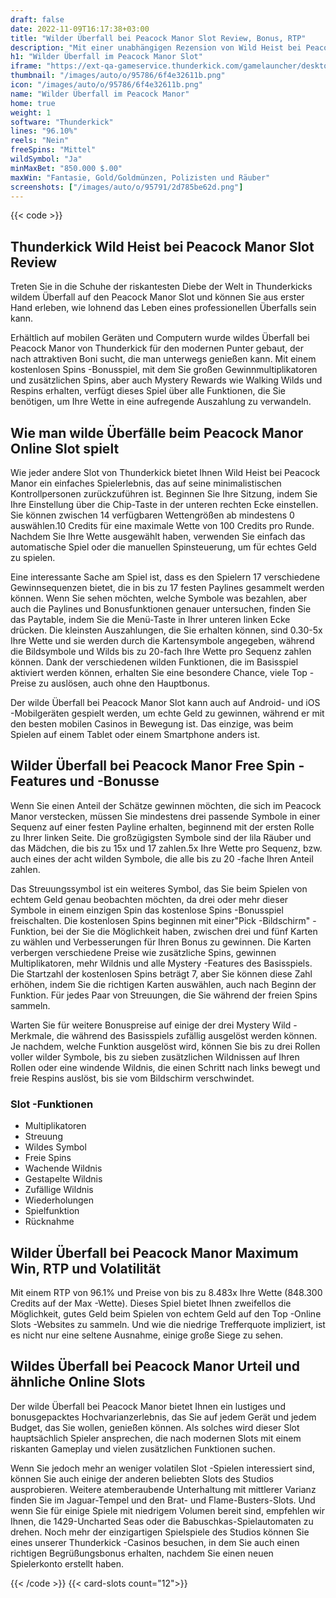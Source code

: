 ```yaml
---
draft: false
date: 2022-11-09T16:17:38+03:00
title: "Wilder Überfall bei Peacock Manor Slot Review, Bonus, RTP"
description: "Mit einer unabhängigen Rezension von Wild Heist bei Peacock Manor Slot von Thunderkick können Sie hier kostenlos oder echtes Geld spielen und hier einen Bonus erhalten!"
h1: "Wilder Überfall im Peacock Manor Slot"
iframe: "https://ext-qa-gameservice.thunderkick.com/gamelauncher/desktopLauncher/external-lobby?gameId=tk-s1-g16&container=container&operatorId=2"
thumbnail: "/images/auto/o/95786/6f4e32611b.png"
icon: "/images/auto/o/95786/6f4e32611b.png"
name: "Wilder Überfall im Peacock Manor"
home: true
weight: 1
software: "Thunderkick"
lines: "96.10%"
reels: "Nein"
freeSpins: "Mittel"
wildSymbol: "Ja"
minMaxBet: "850.000 $.00"
maxWin: "Fantasie, Gold/Goldmünzen, Polizisten und Räuber"
screenshots: ["/images/auto/o/95791/2d785be62d.png"]
---
```


{{< code >}}<h2>Thunderkick Wild Heist bei Peacock Manor Slot Review</h2><p>Treten Sie in die Schuhe der riskantesten Diebe der Welt in Thunderkicks wildem Überfall auf den Peacock Manor Slot und können Sie aus erster Hand erleben, wie lohnend das Leben eines professionellen Überfalls sein kann.</p><p>Erhältlich auf mobilen Geräten und Computern wurde wildes Überfall bei Peacock Manor von Thunderkick für den modernen Punter gebaut, der nach attraktiven Boni sucht, die man unterwegs genießen kann. Mit einem kostenlosen Spins -Bonusspiel, mit dem Sie großen Gewinnmultiplikatoren und zusätzlichen Spins, aber auch Mystery Rewards wie Walking Wilds und Respins erhalten, verfügt dieses Spiel über alle Funktionen, die Sie benötigen, um Ihre Wette in eine aufregende Auszahlung zu verwandeln.</p><h2>Wie man wilde Überfälle beim Peacock Manor Online Slot spielt</h2><p>Wie jeder andere Slot von Thunderkick bietet Ihnen Wild Heist bei Peacock Manor ein einfaches Spielerlebnis, das auf seine minimalistischen Kontrollpersonen zurückzuführen ist. Beginnen Sie Ihre Sitzung, indem Sie Ihre Einstellung über die Chip-Taste in der unteren rechten Ecke einstellen. Sie können zwischen 14 verfügbaren Wettengrößen ab mindestens 0 auswählen.10 Credits für eine maximale Wette von 100 Credits pro Runde. Nachdem Sie Ihre Wette ausgewählt haben, verwenden Sie einfach das automatische Spiel oder die manuellen Spinsteuerung, um für echtes Geld zu spielen.</p><p>Eine interessante Sache am Spiel ist, dass es den Spielern 17 verschiedene Gewinnsequenzen bietet, die in bis zu 17 festen Paylines gesammelt werden können. Wenn Sie sehen möchten, welche Symbole was bezahlen, aber auch die Paylines und Bonusfunktionen genauer untersuchen, finden Sie das Paytable, indem Sie die Menü-Taste in Ihrer unteren linken Ecke drücken. Die kleinsten Auszahlungen, die Sie erhalten können, sind 0.30-5x Ihre Wette und sie werden durch die Kartensymbole angegeben, während die Bildsymbole und Wilds bis zu 20-fach Ihre Wette pro Sequenz zahlen können. Dank der verschiedenen wilden Funktionen, die im Basisspiel aktiviert werden können, erhalten Sie eine besondere Chance, viele Top -Preise zu auslösen, auch ohne den Hauptbonus.</p><p>Der wilde Überfall bei Peacock Manor Slot kann auch auf Android- und iOS -Mobilgeräten gespielt werden, um echte Geld zu gewinnen, während er mit den besten mobilen Casinos in Bewegung ist. Das einzige, was beim Spielen auf einem Tablet oder einem Smartphone anders ist.</p><h2>Wilder Überfall bei Peacock Manor Free Spin -Features und -Bonusse</h2><p>Wenn Sie einen Anteil der Schätze gewinnen möchten, die sich im Peacock Manor verstecken, müssen Sie mindestens drei passende Symbole in einer Sequenz auf einer festen Payline erhalten, beginnend mit der ersten Rolle zu Ihrer linken Seite. Die großzügigsten Symbole sind der lila Räuber und das Mädchen, die bis zu 15x und 17 zahlen.5x Ihre Wette pro Sequenz, bzw. auch eines der acht wilden Symbole, die alle bis zu 20 -fache Ihren Anteil zahlen.</p><p>Das Streuungssymbol ist ein weiteres Symbol, das Sie beim Spielen von echtem Geld genau beobachten möchten, da drei oder mehr dieser Symbole in einem einzigen Spin das kostenlose Spins -Bonusspiel freischalten. Die kostenlosen Spins beginnen mit einer"Pick -Bildschirm" -Funktion, bei der Sie die Möglichkeit haben, zwischen drei und fünf Karten zu wählen und Verbesserungen für Ihren Bonus zu gewinnen. Die Karten verbergen verschiedene Preise wie zusätzliche Spins, gewinnen Multiplikatoren, mehr Wildnis und alle Mystery -Features des Basisspiels. Die Startzahl der kostenlosen Spins beträgt 7, aber Sie können diese Zahl erhöhen, indem Sie die richtigen Karten auswählen, auch nach Beginn der Funktion. Für jedes Paar von Streuungen, die Sie während der freien Spins sammeln.</p><p>Warten Sie für weitere Bonuspreise auf einige der drei Mystery Wild -Merkmale, die während des Basisspiels zufällig ausgelöst werden können. Je nachdem, welche Funktion ausgelöst wird, können Sie bis zu drei Rollen voller wilder Symbole, bis zu sieben zusätzlichen Wildnissen auf Ihren Rollen oder eine windende Wildnis, die einen Schritt nach links bewegt und freie Respins auslöst, bis sie vom Bildschirm verschwindet.</p><h3>
Slot -Funktionen</h3><ul>
<li></span>
Multiplikatoren</li>
<li></span>
Streuung</li>
<li></span>
Wildes Symbol</li>
<li></span>
Freie Spins</li>
<li></span>
Wachende Wildnis</li>
<li></span>
Gestapelte Wildnis</li>
<li></span>
Zufällige Wildnis</li>
<li></span>
Wiederholungen</li>
<li></span>
Spielfunktion</li>
<li></span>
Rücknahme</li></ul><h2>Wilder Überfall bei Peacock Manor Maximum Win, RTP und Volatilität</h2><p>Mit einem RTP von 96.1% und Preise von bis zu 8.483x Ihre Wette (848.300 Credits auf der Max -Wette). Dieses Spiel bietet Ihnen zweifellos die Möglichkeit, gutes Geld beim Spielen von echtem Geld auf den Top -Online Slots -Websites zu sammeln. Und wie die niedrige Trefferquote impliziert, ist es nicht nur eine seltene Ausnahme, einige große Siege zu sehen.</p><h2>Wildes Überfall bei Peacock Manor Urteil und ähnliche Online Slots</h2><p>Der wilde Überfall bei Peacock Manor bietet Ihnen ein lustiges und bonusgepacktes Hochvarianzerlebnis, das Sie auf jedem Gerät und jedem Budget, das Sie wollen, genießen können. Als solches wird dieser Slot hauptsächlich Spieler ansprechen, die nach modernen Slots mit einem riskanten Gameplay und vielen zusätzlichen Funktionen suchen.</p><p>Wenn Sie jedoch mehr an weniger volatilen Slot -Spielen interessiert sind, können Sie auch einige der anderen beliebten Slots des Studios ausprobieren. Weitere atemberaubende Unterhaltung mit mittlerer Varianz finden Sie im Jaguar-Tempel und den Brat- und Flame-Busters-Slots.  Und wenn Sie für einige Spiele mit niedrigem Volumen bereit sind, empfehlen wir Ihnen, die 1429-Uncharted Seas oder die Babuschkas-Spielautomaten zu drehen. Noch mehr der einzigartigen Spielspiele des Studios können Sie eines unserer Thunderkick -Casinos besuchen, in dem Sie auch einen richtigen Begrüßungsbonus erhalten, nachdem Sie einen neuen Spielerkonto erstellt haben.</p>{{< /code >}}
{{< card-slots count="12">}}